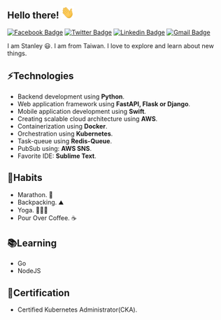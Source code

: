 <h2> Hello there! <img src="https://raw.githubusercontent.com/ABSphreak/ABSphreak/master/gifs/Hi.gif" width="30px"></h2>

[![Facebook Badge](https://img.shields.io/badge/-@returnchung-3b5998?style=flat-square&labelColor=3b5998&logo=facebook&logoColor=white&link=link=https://www.facebook.com/returnchung)](https://www.facebook.com/returnchung) [![Twitter Badge](https://img.shields.io/badge/-@returnchung-1ca0f1?style=flat-square&labelColor=1ca0f1&logo=twitter&logoColor=white&link=https://twitter.com/returnchung)](https://twitter.com/returnchung) [![Linkedin Badge](https://img.shields.io/badge/-return1225-blue?style=flat-square&labelColor=blue&logo=Linkedin&logoColor=white&link=https://www.linkedin.com/in/return1225/)](https://www.linkedin.com/in/return1225/) [![Gmail Badge](https://img.shields.io/badge/-return1225@gmail.com-c14438?style=flat-square&labelColor=c14438&logo=Gmail&logoColor=white&link=mailto:return1225@gmail.com)](mailto:return1225@gmail.com)

I am Stanley 😃. I am from Taiwan.
I love to explore and learn about new things.

## ⚡️Technologies
- Backend development using **Python**.
- Web application framework using **FastAPI, Flask or Django**.
- Mobile application development using **Swift**.
- Creating scalable cloud architecture using **AWS**.
- Containerization using **Docker**.
- Orchestration using **Kubernetes**.
- Task-queue using **Redis-Queue**.
- PubSub using: **AWS SNS**.
- Favorite IDE: **Sublime Text**.

## 🌈Habits

* Marathon. 🏃
* Backpacking. ⛰
* Yoga. 🧘🏻‍♂️
* Pour Over Coffee. ☕️

## 📚Learning
- Go 
- NodeJS

## 🏅Certification
- Certified Kubernetes Administrator(CKA).
